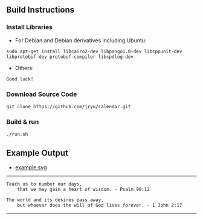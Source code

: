 ## Build Instructions ##

### Install Libraries ###
* For Debian and Debian derivatives including Ubuntu:
```
sudo apt-get install libcairo2-dev libpango1.0-dev libcppunit-dev libprotobuf-dev protobuf-compiler libspdlog-dev
```

* Others:
```
Good luck!
```

### Download Source Code ###
```
git clone https://github.com/jryu/calendar.git
```

### Build & run
```
./run.sh
```

## Example Output ##
* [example.svg](http://jryu.net/calendar/example.svg)

---
```
Teach us to number our days,
    that we may gain a heart of wisdom. - Psalm 90:12
```

```
The world and its desires pass away,
    but whoever does the will of God lives forever. - 1 John 2:17
```
---
